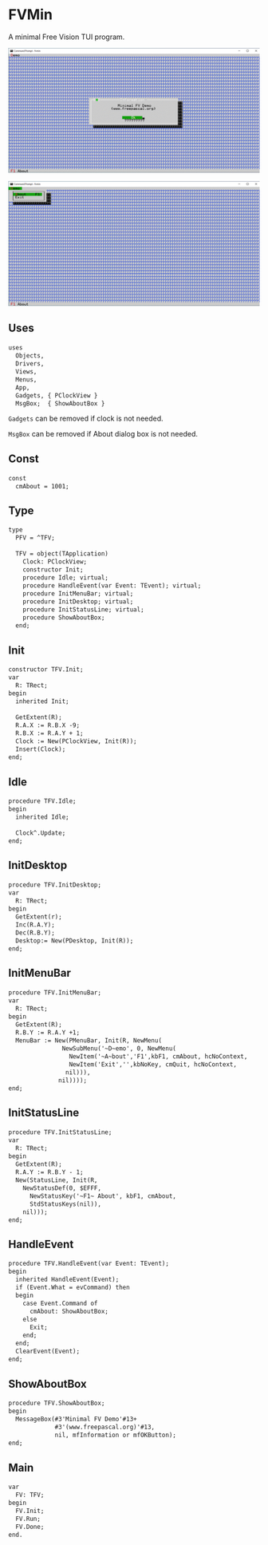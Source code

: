 # FVMin
A minimal Free Vision TUI program.

![Screenshot 2021-01-28 175757.gif](Screenshot%202021-01-28%20175757.gif)

![Screenshot 2021-01-28 175819.gif](Screenshot%202021-01-28%20175819.gif)

## Uses

```
uses
  Objects,
  Drivers,
  Views,
  Menus,
  App,
  Gadgets, { PClockView }
  MsgBox;  { ShowAboutBox }
```

`Gadgets` can be removed if clock is not needed.

`MsgBox` can be removed if About dialog box is not needed.

## Const

```
const
  cmAbout = 1001;
```

## Type

```
type
  PFV = ^TFV;

  TFV = object(TApplication)
    Clock: PClockView;
    constructor Init;
    procedure Idle; virtual;
    procedure HandleEvent(var Event: TEvent); virtual;
    procedure InitMenuBar; virtual;
    procedure InitDesktop; virtual;
    procedure InitStatusLine; virtual;
    procedure ShowAboutBox;
  end;
```

## Init

```
constructor TFV.Init;
var
  R: TRect;
begin
  inherited Init;

  GetExtent(R);
  R.A.X := R.B.X -9;
  R.B.X := R.A.Y + 1;
  Clock := New(PClockView, Init(R));
  Insert(Clock);
end;
```

## Idle

```
procedure TFV.Idle;
begin
  inherited Idle;

  Clock^.Update;
end;
```

## InitDesktop

```
procedure TFV.InitDesktop;
var
  R: TRect;
begin
  GetExtent(r);
  Inc(R.A.Y);
  Dec(R.B.Y);
  Desktop:= New(PDesktop, Init(R));
end;
```

## InitMenuBar

```
procedure TFV.InitMenuBar;
var
  R: TRect;
begin
  GetExtent(R);
  R.B.Y := R.A.Y +1;
  MenuBar := New(PMenuBar, Init(R, NewMenu(
               NewSubMenu('~D~emo', 0, NewMenu(
                 NewItem('~A~bout','F1',kbF1, cmAbout, hcNoContext,
                 NewItem('Exit','',kbNoKey, cmQuit, hcNoContext,
                nil))),
              nil))));
end;
```

## InitStatusLine

```
procedure TFV.InitStatusLine;
var
  R: TRect;
begin
  GetExtent(R);
  R.A.Y := R.B.Y - 1;
  New(StatusLine, Init(R,
    NewStatusDef(0, $EFFF,
      NewStatusKey('~F1~ About', kbF1, cmAbout,
      StdStatusKeys(nil)),
    nil)));
end;
```

## HandleEvent

```
procedure TFV.HandleEvent(var Event: TEvent);
begin
  inherited HandleEvent(Event);
  if (Event.What = evCommand) then
  begin
    case Event.Command of
      cmAbout: ShowAboutBox;
    else
      Exit;
    end;
  end;
  ClearEvent(Event);
end;
```

## ShowAboutBox

```
procedure TFV.ShowAboutBox;
begin
  MessageBox(#3'Minimal FV Demo'#13+
             #3'(www.freepascal.org)'#13,
             nil, mfInformation or mfOKButton);
end;
```

## Main 

```
var
  FV: TFV;
begin
  FV.Init;
  FV.Run;
  FV.Done;
end.
```

